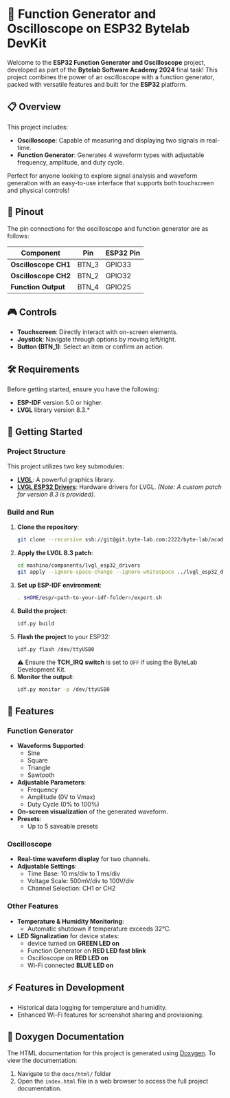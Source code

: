 
# 🚀 Function Generator and Oscilloscope on ESP32 Bytelab DevKit

Welcome to the **ESP32 Function Generator and Oscilloscope** project, developed as part of the **Bytelab Software Academy 2024** final task! This project combines the power of an oscilloscope with a function generator, packed with versatile features and built for the **ESP32** platform.

## 📋 Overview
This project includes:
- **Oscilloscope**: Capable of measuring and displaying two signals in real-time.
- **Function Generator**: Generates 4 waveform types with adjustable frequency, amplitude, and duty cycle.

Perfect for anyone looking to explore signal analysis and waveform generation with an easy-to-use interface that supports both touchscreen and physical controls!

## 🔌 Pinout
The pin connections for the oscilloscope and function generator are as follows:

| Component          | Pin       | ESP32 Pin |
|--------------------|-----------|-----------|
| **Oscilloscope CH1**| BTN_3     | GPIO33    |
| **Oscilloscope CH2**| BTN_2     | GPIO32    |
| **Function Output** | BTN_4     | GPIO25    |

## 🎮 Controls
- **Touchscreen**: Directly interact with on-screen elements.
- **Joystick**: Navigate through options by moving left/right.
- **Button (BTN_1)**: Select an item or confirm an action.

## 🛠️ Requirements
Before getting started, ensure you have the following:
- **ESP-IDF** version 5.0 or higher.
- **LVGL** library version 8.3.\*

## 🚀 Getting Started

### Project Structure
This project utilizes two key submodules:
- **[LVGL](https://github.com/lvgl/lvgl)**: A powerful graphics library.
- **[LVGL ESP32 Drivers](https://github.com/lvgl/lvgl_esp32_drivers)**: Hardware drivers for LVGL. *(Note: A custom patch for version 8.3 is provided)*.

### Build and Run

1. **Clone the repository**:
   ```bash
   git clone --recursive ssh://git@git.byte-lab.com:2222/byte-lab/academy/blesa/blesa-2024/majda-bakmaz/mashina.git
   ```
2. **Apply the LVGL 8.3 patch**:
   ```bash
   cd mashina/components/lvgl_esp32_drivers
   git apply --ignore-space-change --ignore-whitespace ../lvgl_esp32_drivers_8-3.patch
   ```
4. **Set up ESP-IDF environment**:
   ```bash
   . $HOME/esp/<path-to-your-idf-folder>/export.sh
   ```
5. **Build the project**:
   ```bash
   idf.py build
   ```
6. **Flash the project** to your ESP32:
   ```bash
   idf.py flash /dev/ttyUSB0
   ```
   ⚠️ Ensure the **TCH_IRQ switch** is set to `OFF` if using the ByteLab Development Kit.
7. **Monitor the output**:
   ```bash
   idf.py monitor -p /dev/ttyUSB0
   ```

## 📐 Features

### Function Generator
- **Waveforms Supported**: 
  - Sine
  - Square
  - Triangle
  - Sawtooth
- **Adjustable Parameters**:
  - Frequency
  - Amplitude (0V to Vmax)
  - Duty Cycle (0% to 100%)
- **On-screen visualization** of the generated waveform.
- **Presets**:
    - Up to 5 saveable presets

### Oscilloscope
- **Real-time waveform display** for two channels.
- **Adjustable Settings**:
  - Time Base: 10 ms/div to 1 ms/div
  - Voltage Scale: 500mV/div to 100V/div
  - Channel Selection: CH1 or CH2

### Other Features
- **Temperature & Humidity Monitoring**:
  - Automatic shutdown if temperature exceeds 32°C.
- **LED Signalization** for device states: 
    - device turned on **GREEN LED on** 
    - Function Generator on **RED LED fast blink**
    - Oscilloscope on **RED LED on**
    - Wi-Fi connected **BLUE LED on**

## ⚡ Features in Development
- Historical data logging for temperature and humidity.
- Enhanced Wi-Fi features for screenshot sharing and provisioning.


## 📖 Doxygen Documentation

The HTML documentation for this project is generated using [Doxygen](https://www.doxygen.nl/). To view the documentation:

1. Navigate to the `docs/html/` folder 
2. Open the `index.html` file in a web browser to access the full project documentation.